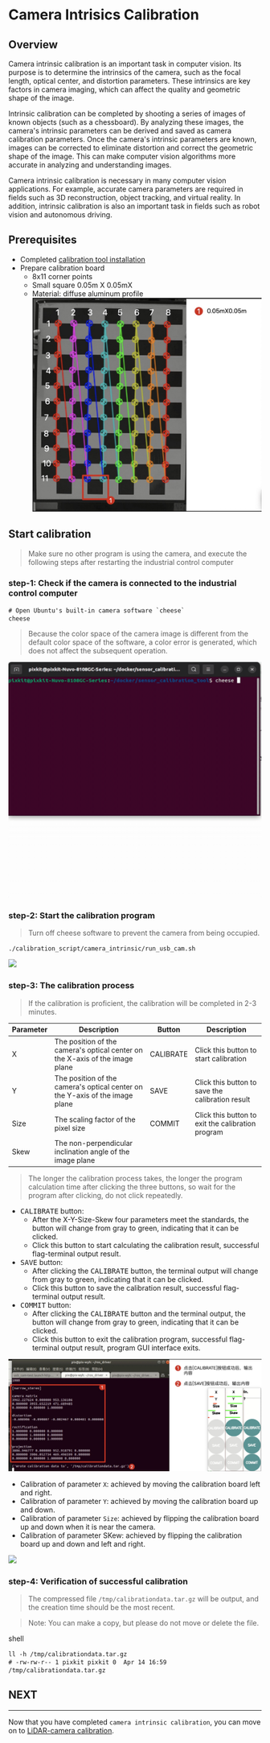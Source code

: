 # Camera Intrisics Calibration

## Overview
Camera intrinsic calibration is an important task in computer vision. Its purpose is to determine the intrinsics of the camera, such as the focal length, optical center, and distortion parameters. These intrinsics are key factors in camera imaging, which can affect the quality and geometric shape of the image.

Intrinsic calibration can be completed by shooting a series of images of known objects (such as a chessboard). By analyzing these images, the camera's intrinsic parameters can be derived and saved as camera calibration parameters. Once the camera's intrinsic parameters are known, images can be corrected to eliminate distortion and correct the geometric shape of the image. This can make computer vision algorithms more accurate in analyzing and understanding images.

Camera intrinsic calibration is necessary in many computer vision applications. For example, accurate camera parameters are required in fields such as 3D reconstruction, object tracking, and virtual reality. In addition, intrinsic calibration is also an important task in fields such as robot vision and autonomous driving.

## Prerequisites
- Completed [calibration tool installation](./calibration_tool_installation.md)
- Prepare calibration board
    - 8x11 corner points
    - Small square 0.05m X 0.05mX
    - Material: diffuse aluminum profile
![](./image/camera_intrinsic/camera_intrinsic_start2.png)

## Start calibration
> Make sure no other program is using the camera, and execute the following steps after restarting the industrial control computer

### step-1: Check if the camera is connected to the industrial control computer


```shell
# Open Ubuntu's built-in camera software `cheese`
cheese
```
> Because the color space of the camera image is different from the default color space of the software, a color error is generated, which does not affect the subsequent operation.

![](./image/camera_intrinsic/camera_intrinsic_start1.gif)

### step-2: Start the calibration program
> Turn off cheese software to prevent the camera from being occupied.
```shell
./calibration_script/camera_intrinsic/run_usb_cam.sh 
```
![](./image/camera_intrinsic/camera_intrinsic_start2.gif)

### step-3: The calibration process

> If the calibration is proficient, the calibration will be completed in 2-3 minutes. 

| Parameter | Description | Button | Description |
| --------- | ----------- | ------ | ----------- |
| X         | The position of the camera's optical center on the X-axis of the image plane | CALIBRATE | Click this button to start calibration |
| Y         | The position of the camera's optical center on the Y-axis of the image plane | SAVE | Click this button to save the calibration result |
| Size      | The scaling factor of the pixel size | COMMIT | Click this button to exit the calibration program |
| Skew      | The non-perpendicular inclination angle of the image plane |         |        |

> The longer the calibration process takes, the longer the program calculation time after clicking the three buttons, so wait for the program after clicking, do not click repeatedly.

- <kbd>CALIBRATE</kbd> button:
    - After the X-Y-Size-Skew four parameters meet the standards, the button will change from gray to green, indicating that it can be clicked.
    - Click this button to start calculating the calibration result, successful flag-terminal output result.
- <kbd>SAVE</kbd> button:
    - After clicking the <kbd>CALIBRATE</kbd> button, the terminal output will change from gray to green, indicating that it can be clicked.
    - Click this button to save the calibration result, successful flag-terminal output result.
- <kbd>COMMIT</kbd> button:
    - After clicking the <kbd>CALIBRATE</kbd> button and the terminal output, the button will change from gray to green, indicating that it can be clicked.
    - Click this button to exit the calibration program, successful flag-terminal output result, program GUI interface exits.


![](./image/camera_intrinsic/camera_intrinsic_start6.jpg)

- Calibration of parameter `X`: achieved by moving the calibration board left and right.
- Calibration of parameter `Y`: achieved by moving the calibration board up and down.
- Calibration of parameter `Size`: achieved by flipping the calibration board up and down when it is near the camera.
- Calibration of parameter SKew: achieved by flipping the calibration board up and down and left and right.


![](./image/camera_intrinsic/camera_intrinsic_start3.gif)

### step-4: Verification of successful calibration

> The compressed file `/tmp/calibrationdata.tar.gz` will be output, and the creation time should be the most recent.

> Note: You can make a copy, but please do not move or delete the file.

shell

```shell
ll -h /tmp/calibrationdata.tar.gz
# -rw-rw-r-- 1 pixkit pixkit 0  Apr 14 16:59 /tmp/calibrationdata.tar.gz
```

## NEXT
----

Now that you have completed `camera intrinsic calibration`, you can move on to [LiDAR-camera calibration](./LiDAR-camera-calibration.md).